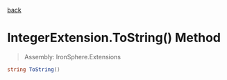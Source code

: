 ﻿

[back](/IronSphere.Extensions/types/IntegerExtension)

# IntegerExtension.ToString() Method

> Assembly: IronSphere.Extensions

```csharp
string ToString()
```



 
